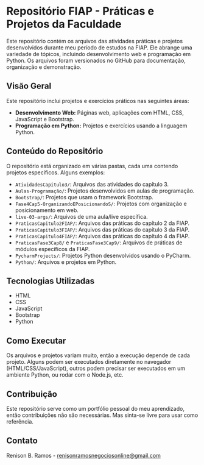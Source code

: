 # Repositório FIAP - Práticas e Projetos da Faculdade

Este repositório contém os arquivos das atividades práticas e projetos desenvolvidos durante meu período de estudos na FIAP. Ele abrange uma variedade de tópicos, incluindo desenvolvimento web e programação em Python. Os arquivos foram versionados no GitHub para documentação, organização e demonstração.

## Visão Geral

Este repositório inclui projetos e exercícios práticos nas seguintes áreas:

-   **Desenvolvimento Web:** Páginas web, aplicações com HTML, CSS, JavaScript e Bootstrap.
-   **Programação em Python:** Projetos e exercícios usando a linguagem Python.

## Conteúdo do Repositório

O repositório está organizado em várias pastas, cada uma contendo projetos específicos. Alguns exemplos:

-   `AtividadesCapitulo3/`: Arquivos das atividades do capítulo 3.
-   `Aulas-Programação/`: Projetos desenvolvidos em aulas de programação.
-   `Bootstrap/`: Projetos que usam o framework Bootstrap.
-   `Fase4Cap5-OrganizandoEPosicionandoS/`: Projetos com organização e posicionamento em web.
-   `live-03-args/`: Arquivos de uma aula/live específica.
-  `PraticasCapitulo2FIAP/`: Arquivos das práticas do capítulo 2 da FIAP.
-  `PraticasCapitulo3FIAP/`: Arquivos das práticas do capítulo 3 da FIAP.
-  `PraticasCapitulo4FIAP/`: Arquivos das práticas do capítulo 4 da FIAP.
-   `PraticasFase3Cap8/` e `PraticasFase3Cap9/`: Arquivos de práticas de módulos específicos da FIAP.
-   `PycharmProjects/`: Projetos Python desenvolvidos usando o PyCharm.
-   `Python/`: Arquivos e projetos em Python.

## Tecnologias Utilizadas

-   HTML
-   CSS
-   JavaScript
-   Bootstrap
-   Python

## Como Executar

Os arquivos e projetos variam muito, então a execução depende de cada projeto. Alguns podem ser executados diretamente no navegador (HTML/CSS/JavaScript), outros podem precisar ser executados em um ambiente Python, ou rodar com o Node.js, etc.

## Contribuição

Este repositório serve como um portfólio pessoal do meu aprendizado, então contribuições não são necessárias. Mas sinta-se livre para usar como referência.


## Contato
Renison B. Ramos - renisonramosnegociosonline@gmail.com
